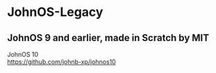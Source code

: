 # JohnOS-Legacy
JohnOS 9 and earlier, made in Scratch by MIT
-------

JohnOS 10
<br>https://github.com/johnb-xp/johnos10
